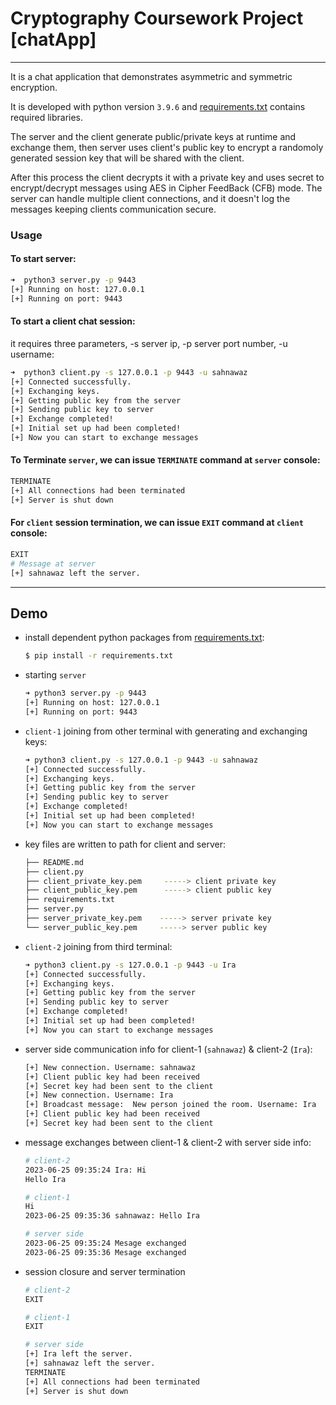 # Cryptography Coursework Project [chatApp]

---
It is a chat application that demonstrates asymmetric and symmetric encryption.

It is developed with python version `3.9.6` and [requirements.txt](./requirements.txt) contains required libraries.

The server and the client generate public/private keys at runtime and exchange them, then server uses client's public 
key to encrypt a randomoly generated session key that will be shared with the client. 

After this process the client decrypts it with a private key and uses secret to encrypt/decrypt messages using AES in 
Cipher FeedBack (CFB) mode. The server can handle multiple client connections, and it doesn't log the messages keeping clients communication secure.


### Usage

#### To start server:
```bash
➜  python3 server.py -p 9443
[+] Running on host: 127.0.0.1
[+] Running on port: 9443
```

#### To start a client chat session:
it requires three parameters, -s server ip, -p server port number, -u username:
```bash
➜  python3 client.py -s 127.0.0.1 -p 9443 -u sahnawaz
[+] Connected successfully.
[+] Exchanging keys.
[+] Getting public key from the server
[+] Sending public key to server
[+] Exchange completed!
[+] Initial set up had been completed!
[+] Now you can start to exchange messages
```

#### To Terminate `server`, we can issue `TERMINATE` command at `server` console:
```bash
TERMINATE
[+] All connections had been terminated
[+] Server is shut down
```

#### For `client` session termination, we can issue `EXIT` command at `client` console:
```bash
EXIT
# Message at server
[+] sahnawaz left the server.
```
---
## Demo
- install dependent python packages from [requirements.txt](./requirements.txt):
    ```bash
    $ pip install -r requirements.txt
    ```

- starting `server`
    ```bash
    ➜ python3 server.py -p 9443                         
    [+] Running on host: 127.0.0.1
    [+] Running on port: 9443
    ```
- `client-1` joining from other terminal with generating and exchanging keys:
    ```bash
    ➜ python3 client.py -s 127.0.0.1 -p 9443 -u sahnawaz
    [+] Connected successfully.
    [+] Exchanging keys.
    [+] Getting public key from the server
    [+] Sending public key to server
    [+] Exchange completed!
    [+] Initial set up had been completed!
    [+] Now you can start to exchange messages
    ```
  
- key files are written to path for client and server:
    ```bash
    ├── README.md
    ├── client.py
    ├── client_private_key.pem     -----> client private key
    ├── client_public_key.pem      -----> client public key
    ├── requirements.txt
    ├── server.py
    ├── server_private_key.pem    -----> server private key
    └── server_public_key.pem     -----> server public key
    ```
- `client-2` joining from third terminal:
    ```bash
    ➜ python3 client.py -s 127.0.0.1 -p 9443 -u Ira 
    [+] Connected successfully.
    [+] Exchanging keys.
    [+] Getting public key from the server
    [+] Sending public key to server
    [+] Exchange completed!
    [+] Initial set up had been completed!
    [+] Now you can start to exchange messages
    ```
- server side communication info for client-1 (`sahnawaz`) & client-2 (`Ira`):
    ```bash
    [+] New connection. Username: sahnawaz
    [+] Client public key had been received
    [+] Secret key had been sent to the client
    [+] New connection. Username: Ira
    [+] Broadcast message:  New person joined the room. Username: Ira
    [+] Client public key had been received
    [+] Secret key had been sent to the client
    ```
- message exchanges between client-1 & client-2 with server side info:  
    ```bash
    # client-2
    2023-06-25 09:35:24 Ira: Hi
    Hello Ira
  
    # client-1
    Hi
    2023-06-25 09:35:36 sahnawaz: Hello Ira
  
   # server side
  2023-06-25 09:35:24 Mesage exchanged
  2023-06-25 09:35:36 Mesage exchanged
    ```
- session closure and server termination
    ```bash
    # client-2
    EXIT
  
    # client-1
    EXIT
  
   # server side
    [+] Ira left the server.
    [+] sahnawaz left the server.
    TERMINATE
    [+] All connections had been terminated
    [+] Server is shut down
    ```
  
